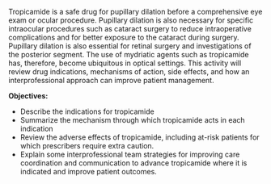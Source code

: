 Tropicamide is a safe drug for pupillary dilation before a comprehensive eye exam or ocular procedure. Pupillary dilation is also necessary for specific intraocular procedures such as cataract surgery to reduce intraoperative complications and for better exposure to the cataract during surgery. Pupillary dilation is also essential for retinal surgery and investigations of the posterior segment. The use of mydriatic agents such as tropicamide has, therefore, become ubiquitous in optical settings. This activity will review drug indications, mechanisms of action, side effects, and how an interprofessional approach can improve patient management.

**Objectives:**
- Describe the indications for tropicamide
- Summarize the mechanism through which tropicamide acts in each indication 
- Review the adverse effects of tropicamide, including at-risk patients for which prescribers require extra caution.
- Explain some interprofessional team strategies for improving care coordination and communication to advance tropicamide where it is indicated and improve patient outcomes.